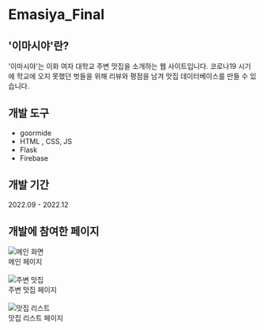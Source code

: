 # Emasiya_Final


## '이마시야'란?
'이마시야'는 이화 여자 대학교 주변 맛집을 소개하는 웹 사이트입니다. 코로나19 시기에 학교에 오지 못했던 벗들을 위해 리뷰와 평점을 남겨 맛집 데이터베이스를 만들 수 있습니다.

## 개발 도구
- goormide
- HTML , CSS, JS
- Flask
- Firebase


## 개발 기간
2022.09 - 2022.12


## 개발에 참여한 페이지

![메인 화면](https://github.com/HwangJaemin49/Emasiya_Final/assets/97292379/58ba7ae6-3901-4fec-9ecc-22e1c23031f3)<br>
메인 페이지<br><br>
![주변 맛집](https://github.com/HwangJaemin49/Emasiya_Final/assets/97292379/231efbca-af19-497a-ab69-24186819c0bb)<br>
주변 맛집 페이지<br><br>
![맛집 리스트](https://github.com/HwangJaemin49/Emasiya_Final/assets/97292379/559c2f03-0020-4216-9b95-c76719b50ac5)<br>
맛집 리스트 페이지<br>
